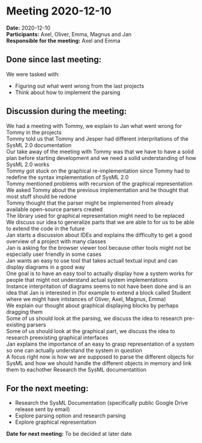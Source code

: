 # Meeting 2020-12-10

**Date:** 2020-12-10  
**Participants:** Axel, Oliver, Emma, Magnus and Jan  
**Responsible for the meeting:** Axel and Emma  


## Done since last meeting: 

We were tasked with:  
* Figuring out what went wrong from the last projects
* Think about how to implement the parsing  

## Discussion during the meeting:

We had a meeting with Tommy, we explain to Jan what went wrong for Tommy in the projects  
Tommy told us that Tommy and Jesper had different interpritations of the SysML 2.0 documentation  
Our take away of the meeting with Tommy was that we have to have a solid plan before starting development and we need a solid understanding of how SysML 2.0 works  
Tommy got stuck on the graphical re-implementation since Tommy had to redefine the syntax implementation of SysML 2.0  
Tommy mentioned problems with recursion of the graphical representation  
We asked Tommy about the previous implementation and he thought that most stuff should be redone  
Tommy thought that the parser might be implemented from already available open-source parsers created  
The library used for graphical representation might need to be replaced  
We discuss our idea to generalize parts that we are able to for us to be able to extend the code in the future  
Jan starts a discussion about IDEs and explains the difficulty to get a good overview of a project with many classes  
Jan is asking for the browser viewer tool because other tools might not be especially user friendly in some cases  
Jan wants an easy to use tool that takes actuall textual input and can display diagrams in a good way  
One goal is to have an easy tool to actually display how a system works for people that might not understand actual system implementations  
Instance interpritation of diagrams seems to not have been done and is an idea that Jan is interested in (for example to extend a block called Student where we might have intstances of Oliver, Axel, Magnus, Emma)  
We explain our thought about graphical displaying blocks by perhaps dragging them   
Some of us should look at the parsing, we discuss the idea to research pre-existing parsers  
Some of us should look at the graphical part, we discuss the idea to research preexisting graphical interfaces  
Jan explains the importance of an easy to grasp representation of a system so one can actually understand the system in question  
A focus right now is how we are supposed to parse the different objects for SysML and how we should handle the different objects in memory and link them to eachother
Research the SysML documentatition  

## For the next meeting:

* Research the SysML Documentation (specifically public Google Drive release sent by email)
* Explore parsing option and research parsing
* Explore graphical representation 

**Date for next meeting:** To be decided at later date 



